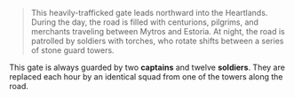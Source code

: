 > This heavily-trafficked gate leads northward into the Heartlands. During the day, the road is filled with centurions, pilgrims, and merchants traveling between Mytros and Estoria. At night, the road is patrolled by soldiers with torches, who rotate shifts between a series of stone guard towers.

This gate is always guarded by two **captains** and twelve **soldiers**. They are replaced each hour by an identical squad from one of the towers along the road.